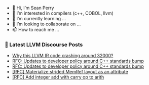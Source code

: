 - 👋 Hi, I’m Sean Perry
- 👀 I’m interested in compilers (c++, COBOL, llvm)
- 🌱 I’m currently learning ...
- 💞️ I’m looking to collaborate on ...
- 📫 How to reach me ...

<!---
s66perry/s66perry is a ✨ special ✨ repository because its `README.md` (this file) appears on your GitHub profile.
You can click the Preview link to take a look at your changes.
--->
### 📕 Latest LLVM Discourse Posts

<!-- DISCOURSE-LLVM:START -->
- [Why this LLVM IR code crashing around 32000?](https://discourse.llvm.org/t/why-this-llvm-ir-code-crashing-around-32000/64576#post_1)
- [RFC: Updates to developer policy around C++ standards bump](https://discourse.llvm.org/t/rfc-updates-to-developer-policy-around-c-standards-bump/64383?page=2#post_22)
- [RFC: Updates to developer policy around C++ standards bump](https://discourse.llvm.org/t/rfc-updates-to-developer-policy-around-c-standards-bump/64383?page=2#post_21)
- [[RFC] Materialize strided MemRef layout as an attribute](https://discourse.llvm.org/t/rfc-materialize-strided-memref-layout-as-an-attribute/64211#post_15)
- [[RFC] Add integer add with carry op to arith](https://discourse.llvm.org/t/rfc-add-integer-add-with-carry-op-to-arith/64573#post_2)
<!-- DISCOURSE-LLVM:END -->
